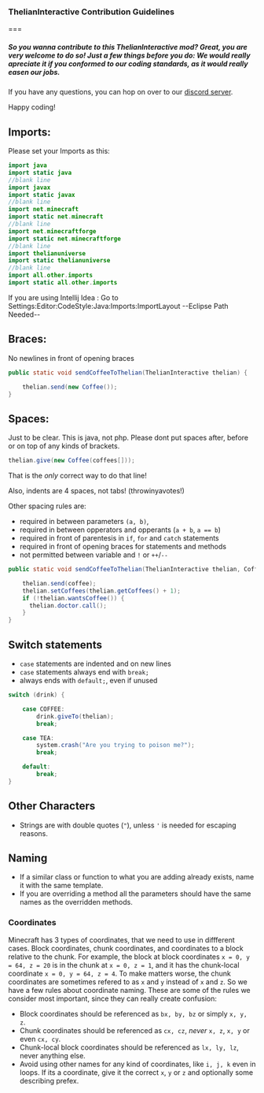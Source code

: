 ### ThelianInteractive Contribution Guidelines
===
##### So you wanna contribute to this ThelianInteractive mod? Great, you are very welcome to do so! Just a few things before you do: We would really apreciate it if you conformed to our coding standards, as it would really easen our jobs.

If you have any questions, you can hop on over to our [discord server](https://discord.gg/B3TZ2d6).

Happy coding!

Imports:
---
Please set your Imports as this:
```java
import java
import static java
//blank line
import javax
import static javax
//blank line
import net.minecraft
import static net.minecraft
//blank line
import net.minecraftforge
import static net.minecraftforge
//blank line
import thelianuniverse
import static thelianuniverse
//blank line
import all.other.imports
import static all.other.imports
```
If you are using Intellij Idea :
Go to Settings:Editor:CodeStyle:Java:Imports:ImportLayout
--Eclipse Path Needed--

Braces:
----
No newlines in front of opening braces
``` java
public static void sendCoffeeToThelian(ThelianInteractive thelian) {

    thelian.send(new Coffee());
}
```

Spaces:
----
Just to be clear. This is java, not php. Please dont put spaces after, before or on top of any kinds of brackets.
``` java
thelian.give(new Coffee(coffees[]));
```
That is the *only* correct way to do that line!

Also, indents are 4 spaces, not tabs! (throwinyavotes!)

Other spacing rules are:
 - required in between parameters `(a, b)`,
 - required in between opperators and opperants (`a + b`, `a == b`)
 - required in front of parentesis in `if`, `for` and `catch` statements
 - required in front of opening braces for statements and methods
 - not permitted between variable and `!` or `++`/`--`
``` java
public static void sendCoffeeToThelian(ThelianInteractive thelian, Coffee coffee) {

    thelian.send(coffee);
    thelian.setCoffees(thelian.getCoffees() + 1);
    if (!thelian.wantsCoffee()) {
      thelian.doctor.call();
    }
}
```

Switch statements
----
 - `case` statements are indented and on new lines
 - `case` statements always end with `break;`
 - always ends with `default;`, even if unused
``` java
switch (drink) {

    case COFFEE:
        drink.giveTo(thelian);
        break;

    case TEA:
        system.crash("Are you trying to poison me?");
        break;

    default:
        break;
}
```

Other Characters
----
 - Strings are with double quotes (`"`), unless `'` is needed for escaping reasons.

Naming
----
 - If a similar class or function to what you are adding already exists, name it with the same template.
 - If you are overriding a method all the parameters should have the same names as the overridden methods.

### Coordinates ###
Minecraft has 3 types of coordinates, that we need to use in diffferent cases. Block coordinates, chunk coordinates,
and coordinates to a block relative to the chunk. For example, the block at block coordinates `x = 0, y = 64, z = 20` is in the chunk at `x = 0, z = 1`, and it has the chunk-local coordinate `x = 0, y = 64, z = 4`. To make matters worse, the chunk coordinates are sometimes refered to as `x` and `y` instead of `x` and `z`. So we have a few rules about coordinate naming. These are some of the rules we consider most important, since they can really create confusion:
 - Block coordinates should be referenced as `bx, by, bz` or simply `x, y, z`.
 - Chunk coordinates should be referenced as `cx, cz`, _never_ `x, z`, `x, y` or even `cx, cy`.
 - Chunk-local block coordinates should be referenced as `lx, ly, lz`, never anything else.
 - Avoid using other names for any kind of coordinates, like `i, j, k` even in loops. If its a coordinate, give it the correct `x`, `y` or `z` and optionally some describing prefex.
